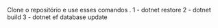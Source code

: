Clone o repositório e use esses comandos
.
1 - dotnet restore
2 - dotnet build
3 - dotnet ef database update
